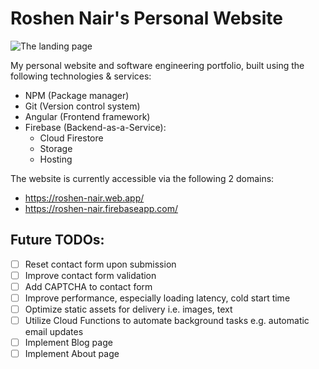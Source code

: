 # Roshen Nair's Personal Website

![The landing page](https://firebasestorage.googleapis.com/v0/b/roshen-nair.appspot.com/o/project-images%2Fpersonal-website.jpg?alt=media&token=a1f65e70-264d-4e47-8632-3d2fd86d5e1b)

My personal website and software engineering portfolio, built using the following technologies & services:
- NPM (Package manager)
- Git (Version control system)
- Angular (Frontend framework)
- Firebase (Backend-as-a-Service): 
	- Cloud Firestore
	- Storage
	- Hosting

The website is currently accessible via the following 2 domains:
- https://roshen-nair.web.app/
- https://roshen-nair.firebaseapp.com/

## Future TODOs:
- [ ] Reset contact form upon submission
- [ ] Improve contact form validation
- [ ] Add CAPTCHA to contact form
- [ ] Improve performance, especially loading latency, cold start time
- [ ] Optimize static assets for delivery i.e. images, text
- [ ] Utilize Cloud Functions to automate background tasks e.g. automatic email updates
- [ ] Implement Blog page
- [ ] Implement About page
